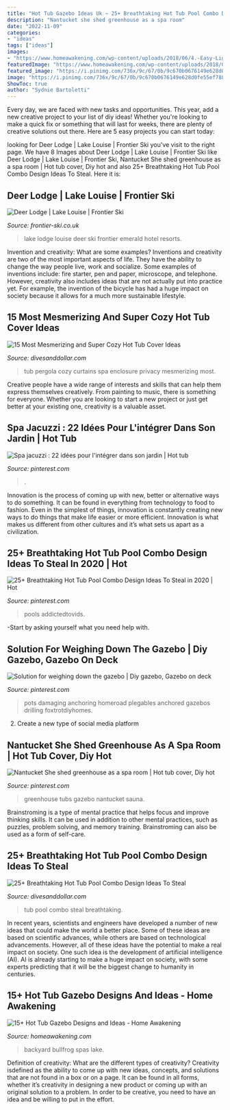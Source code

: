 ```yaml
---
title: "Hot Tub Gazebo Ideas Uk ~ 25+ Breathtaking Hot Tub Pool Combo Design Ideas To Steal"
description: "Nantucket she shed greenhouse as a spa room"
date: "2022-11-09"
categories:
- "ideas"
tags: ["ideas"]
images:
- "https://www.homeawakening.com/wp-content/uploads/2018/06/4.-Easy-Lighting.jpg"
featuredImage: "https://www.homeawakening.com/wp-content/uploads/2018/06/4.-Easy-Lighting.jpg"
featured_image: "https://i.pinimg.com/736x/9c/67/0b/9c670b0676149e628d0fe55ef788aa47.jpg"
image: "https://i.pinimg.com/736x/9c/67/0b/9c670b0676149e628d0fe55ef788aa47.jpg"
ShowToc: true
author: "Sydnie Bartoletti"
---
```



Every day, we are faced with new tasks and opportunities. This year, add a new creative project to your list of diy ideas! Whether you're looking to make a quick fix or something that will last for weeks, there are plenty of creative solutions out there. Here are 5 easy projects you can start today: 

	

		
looking for Deer Lodge | Lake Louise | Frontier Ski you've visit to the right page. We have 8 Images about Deer Lodge | Lake Louise | Frontier Ski like Deer Lodge | Lake Louise | Frontier Ski, Nantucket She shed greenhouse as a spa room | Hot tub cover, Diy hot and also 25+ Breathtaking Hot Tub Pool Combo Design Ideas To Steal. Here it is:
		
    
## Deer Lodge | Lake Louise | Frontier Ski

<img loading=lazy src="https://frontier-ski.co.uk/wp-content/uploads/2019/06/Lake-Louise-Deer-Lodge-Outside-Hotttub1-1200x1200.jpg" onerror="this.onerror=null;this.src='https://tse3.mm.bing.net/th?id=OIP.a0NBzd8tSijFyZlAlDC-QQHaHa&amp;pid=15.1';" alt="Deer Lodge | Lake Louise | Frontier Ski">

_Source: frontier-ski.co.uk_

>lake lodge louise deer ski frontier emerald hotel resorts. 

	

Invention and creativity: What are some examples?
Inventions and creativity are two of the most important aspects of life. They have the ability to change the way people live, work and socialize. Some examples of inventions include: fire starter, pen and paper, microscope, and telephone. However, creativity also includes ideas that are not actually put into practice yet. For example, the invention of the bicycle has had a huge impact on society because it allows for a much more sustainable lifestyle.

    
## 15 Most Mesmerizing And Super Cozy Hot Tub Cover Ideas

<img loading=lazy src="http://www.divesanddollar.com/wp-content/uploads/2017/04/Hot-Tub-Cover-10.jpg" onerror="this.onerror=null;this.src='https://tse3.mm.bing.net/th?id=OIP.DAboBakgGJ-V6MJqekMWhgHaJ3&amp;pid=15.1';" alt="15 Most Mesmerizing and Super Cozy Hot Tub Cover Ideas">

_Source: divesanddollar.com_

>tub pergola cozy curtains spa enclosure privacy mesmerizing most. 

	

Creative people have a wide range of interests and skills that can help them express themselves creatively. From painting to music, there is something for everyone. Whether you are looking to start a new project or just get better at your existing one, creativity is a valuable asset.

    
## Spa Jacuzzi : 22 Idées Pour L&#039;intégrer Dans Son Jardin | Hot Tub

<img loading=lazy src="https://i.pinimg.com/736x/32/3b/6f/323b6f0fa8b19ffbf17a8d38d216b955.jpg" onerror="this.onerror=null;this.src='https://tse4.mm.bing.net/th?id=OIP.fSSX0VMkNqWOlW7TGgvV6gHaJ3&amp;pid=15.1';" alt="Spa jacuzzi : 22 idées pour l&#039;intégrer dans son jardin | Hot tub">

_Source: pinterest.com_

>. 

	

Innovation is the process of coming up with new, better or alternative ways to do something. It can be found in everything from technology to food to fashion. Even in the simplest of things, innovation is constantly creating new ways to do things that make life easier or more efficient. Innovation is what makes us different from other cultures and it’s what sets us apart as a civilization.

    
## 25+ Breathtaking Hot Tub Pool Combo Design Ideas To Steal In 2020 | Hot

<img loading=lazy src="https://i.pinimg.com/736x/07/6a/b8/076ab87011109a663642eb625604d734.jpg" onerror="this.onerror=null;this.src='https://tse3.mm.bing.net/th?id=OIP.bFMDzebzDXg-TGZbHyPqkQHaQJ&amp;pid=15.1';" alt="25+ Breathtaking Hot Tub Pool Combo Design Ideas To Steal in 2020 | Hot">

_Source: pinterest.com_

>pools addictedtovids. 

	

-Start by asking yourself what you need help with.

    
## Solution For Weighing Down The Gazebo | Diy Gazebo, Gazebo On Deck

<img loading=lazy src="https://i.pinimg.com/736x/ab/c1/fc/abc1fc0dd359ed1b9e68972653177fd8.jpg" onerror="this.onerror=null;this.src='https://tse3.mm.bing.net/th?id=OIP.puanHPCt3vUmDZxhdio0AgHaJ3&amp;pid=15.1';" alt="Solution for weighing down the gazebo | Diy gazebo, Gazebo on deck">

_Source: pinterest.com_

>pots damaging anchoring homeroad plegables anchored gazebos drilling foxtrotdiyhomes. 

	

2. Create a new type of social media platform

    
## Nantucket She Shed Greenhouse As A Spa Room | Hot Tub Cover, Diy Hot

<img loading=lazy src="https://i.pinimg.com/736x/9c/67/0b/9c670b0676149e628d0fe55ef788aa47.jpg" onerror="this.onerror=null;this.src='https://tse1.mm.bing.net/th?id=OIP.ugdN4NP79eyogAOGfK-LCQHaFp&amp;pid=15.1';" alt="Nantucket She shed greenhouse as a spa room | Hot tub cover, Diy hot">

_Source: pinterest.com_

>greenhouse tubs gazebo nantucket sauna. 

	

Brainstroming is a type of mental practice that helps focus and improve thinking skills. It can be used in addition to other mental practices, such as puzzles, problem solving, and memory training. Brainstroming can also be used as a form of self-care.

    
## 25+ Breathtaking Hot Tub Pool Combo Design Ideas To Steal

<img loading=lazy src="https://www.divesanddollar.com/wp-content/uploads/2018/10/hot-tub-pool-7.jpg" onerror="this.onerror=null;this.src='https://tse3.mm.bing.net/th?id=OIP.A5i9pXAH67eZD-zudyia4AHaNK&amp;pid=15.1';" alt="25+ Breathtaking Hot Tub Pool Combo Design Ideas To Steal">

_Source: divesanddollar.com_

>tub pool combo steal breathtaking. 

	

In recent years, scientists and engineers have developed a number of new ideas that could make the world a better place. Some of these ideas are based on scientific advances, while others are based on technological advancements. However, all of these ideas have the potential to make a real impact on society. One such idea is the development of artificial intelligence (AI). AI is already starting to make a huge impact on society, with some experts predicting that it will be the biggest change to humanity in centuries.

    
## 15+ Hot Tub Gazebo Designs And Ideas - Home Awakening

<img loading=lazy src="https://www.homeawakening.com/wp-content/uploads/2018/06/4.-Easy-Lighting.jpg" onerror="this.onerror=null;this.src='https://tse3.mm.bing.net/th?id=OIP.2y5nlpoNrRNXsq16GMUQQQHaE7&amp;pid=15.1';" alt="15+ Hot Tub Gazebo Designs and Ideas - Home Awakening">

_Source: homeawakening.com_

>backyard bullfrog spas lake. 

	

Definition of creativity: What are the different types of creativity?
Creativity isdefined as the ability to come up with new ideas, concepts, and solutions that are not found in a box or on a page. It can be found in all forms, whether it’s creativity in designing a new product or coming up with an original solution to a problem. In order to be creative, you need to have an idea and be willing to put in the effort.

